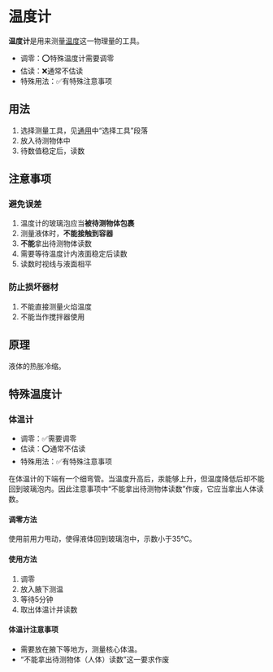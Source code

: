 # 温度计

**温度计**是用来测量[温度](/physical-quantities/temperature.md)这一物理量的工具。

- 调零：⭕特殊温度计需要调零
- 估读：❌通常不估读
- 特殊用法：✅有特殊注意事项

## 用法

1. 选择测量工具，见[通用](abstract.md)中“选择工具”段落
2. 放入待测物体中
3. 待数值稳定后，读数

## 注意事项

### 避免误差

1. 温度计的玻璃泡应当**被待测物体包裹**
2. 测量液体时，**不能接触到容器**
3. **不能**拿出待测物体读数
4. 需要等待温度计内液面稳定后读数
5. 读数时视线与液面相平

### 防止损坏器材

1. 不能直接测量火焰温度
2. 不能当作搅拌器使用

## 原理

液体的热胀冷缩。

## 特殊温度计

### 体温计

- 调零：✅需要调零
- 估读：⭕通常不估读
- 特殊用法：✅有特殊注意事项

在体温计的下端有一个细弯管。当温度升高后，汞能够上升，但温度降低后却不能回到玻璃泡内。因此注意事项中“不能拿出待测物体读数”作废，它应当拿出人体读数。

#### 调零方法

使用前用力甩动，使得液体回到玻璃泡中，示数小于35℃。

#### 使用方法

1. 调零
2. 放入腋下测温
3. 等待5分钟
4. 取出体温计并读数

#### 体温计注意事项

- 需要放在腋下等地方，测量核心体温。
- “不能拿出待测物体（人体）读数”这一要求作废
